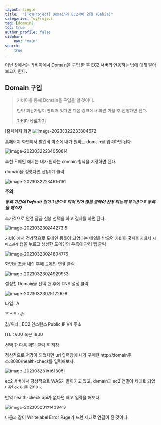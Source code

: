 ```yaml
---
layout: single
title:  "[ToyProject] Domain과 EC2서버 연결 (Gabia)"
categories: ToyProject
tag: [domain]
toc: true   
author_profile: false
sidebar:
    nav: "main"
search:
    true
---
```


이번 장에서는 가비아에서 Domain을 구입 한 후 EC2 서버와 연동하는 법에 대해 알아보고자 한다.



## Domain 구입

> 가비아를 통해 Domain을 구입을 할 것이다. 
>
> 만약 회원가입이 안되어 있다면 다음 링크에서 회원 가입 후 진행하면 된다.
>
> [가비아 바로가기](https://www.gabia.com)



[홈페이지 화면]![image-20230322233804672]({{site.url}}/images/2023-03-18-ToyProject4/image-20230322233804672.png)

홈페이지 화면에서 빨간색 박스에 내가 원하는 domain을 입력하면 된다. 

![image-20230322234050814]({{site.url}}/images/2023-03-18-ToyProject4/image-20230322234050814.png)

추천 도메인 에서는 내가 원하는 domain 형식을 지정하면 된다. 

domain을 정했다면 `신청하기` 클릭



![image-20230322234616161]({{site.url}}/images/2023-03-18-ToyProject4/image-20230322234616161.png)

**주의**

***등록 기간에 Default 값이 3년으로 되어 있어 많은 금액이 산정 되는데 꼭 1년으로 등록을 해주자***



추가적으로  안전 잠금 신청 선택을 하고 결제를 하면 된다. 

![image-20230323024427315]({{site.url}}/images/2023-03-18-ToyProject4/image-20230323024427315.png)

가비아에서 정상적으로 도메인 등록이 되었다는 메일을 받으면 가비아 홈페이지에서 `서비스관리` 탭을 누르고 생성한 도메인의 우측에 관리 탭 클릭

![image-20230323024804776]({{site.url}}/images/2023-03-18-ToyProject4/image-20230323024804776.png)

화면을 조금 내린 후에 도메인 연결 클릭

![image-20230323024929983]({{site.url}}/images/2023-03-18-ToyProject4/image-20230323024929983.png)

설정할 Domain을 선택 한 후에 DNS 설정 클릭

![image-20230323025122698]({{site.url}}/images/2023-03-18-ToyProject4/image-20230323025122698.png)

타입 : A

호스트 : @

값/위치 : EC2 인스턴스 Public IP V4 주소

ITL : 600 혹은 1800

선택 한 다음 확인 클릭 후 저장



정상적으로 저장이 되었다면 url 입력창에 내가 구매한 http://domain주소:8080/health-check를 입력해보자. 

![image-20230323191613051]({{site.url}}/images/2023-03-18-ToyProject4/image-20230323191613051.png)

ec2 서버에서 정상적으로 WAS가 돌아가고 있고, domain과 ec2 연결이 제대로 되었다면 ok가 뜰 것이다.

만약 health-check api가 없다면 빼고 입력을 해보자.

![image-20230323191439419]({{site.url}}/images/2023-03-18-ToyProject4/image-20230323191439419.png)

다음과 같이 Whitelabel Error Page가 뜨면 제대로 연결이 된 것이다.
